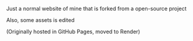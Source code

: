 Just a normal website of mine that is forked from a open-source project

Also, some assets is edited

(Originally hosted in GitHub Pages, moved to Render)

